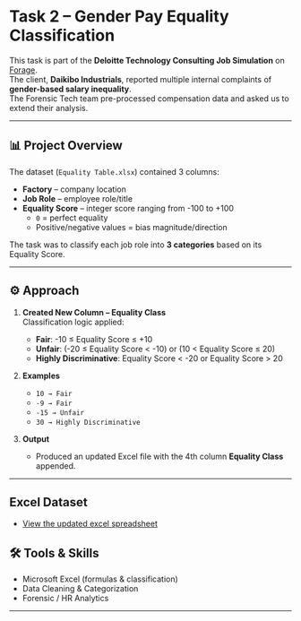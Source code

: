 # Task 2 – Gender Pay Equality Classification

This task is part of the **Deloitte Technology Consulting Job Simulation** on [Forage](https://www.theforage.com/).  
The client, **Daikibo Industrials**, reported multiple internal complaints of **gender-based salary inequality**.  
The Forensic Tech team pre-processed compensation data and asked us to extend their analysis.

---

## 📊 Project Overview
The dataset (`Equality Table.xlsx`) contained 3 columns:
- **Factory** – company location  
- **Job Role** – employee role/title  
- **Equality Score** – integer score ranging from -100 to +100  
  - `0` = perfect equality  
  - Positive/negative values = bias magnitude/direction  

The task was to classify each job role into **3 categories** based on its Equality Score.

---

## ⚙️ Approach

1. **Created New Column – Equality Class**  
   Classification logic applied:  

   - **Fair**: -10 ≤ Equality Score ≤ +10  
   - **Unfair**: (-20 ≤ Equality Score < -10) or (10 < Equality Score ≤ 20)  
   - **Highly Discriminative**: Equality Score < -20 or Equality Score > 20  

2. **Examples**  
   - `10 → Fair`  
   - `-9 → Fair`  
   - `-15 → Unfair`  
   - `30 → Highly Discriminative`  

3. **Output**  
   - Produced an updated Excel file with the 4th column **Equality Class** appended.  

---

## Excel Dataset
- [View the updated excel spreadsheet](./Equality.xlsx)
 

## 🛠️ Tools & Skills
- Microsoft Excel (formulas & classification)  
- Data Cleaning & Categorization  
- Forensic / HR Analytics  

---

